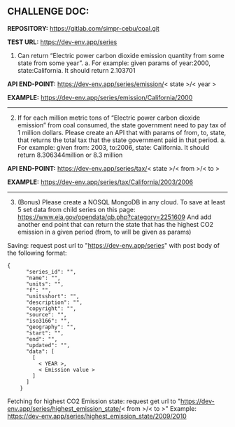 ## CHALLENGE DOC:

**REPOSITORY:** https://gitlab.com/simpr-cebu/coal.git

**TEST URL:** https://dev-env.app/series

1. Can return “Electric power carbon dioxide emission quantity from some state from
some year”.
a. For example: given params of year:2000, state:California. It should return 2.103701

 
 **API END-POINT:** https://dev-env.app/series/emission/< state >/< year >

 **EXAMPLE:** https://dev-env.app/series/emission/California/2000

------------------------------------------------------------------------------------------------
2. If for each million metric tons of “Electric power carbon dioxide emission” from coal
consumed, the state government need to pay tax of 1 million dollars. Please create an
API that with params of from, to, state, that returns the total tax that the state
government paid in that period.
a. For example: given from: 2003, to:2006, state: California. It should return
8.306344million or 8.3 million

 **API END-POINT:** https://dev-env.app/series/tax/< state >/< from >/< to >
 
 **EXAMPLE:** https://dev-env.app/series/tax/California/2003/2006

--------------------------------------------------------------------------------------------
3. (Bonus) Please create a NOSQL MongoDB in any cloud. To save at least 5 set data from
child series on this page: https://www.eia.gov/opendata/qb.php?category=2251609
And add another end point that can return the state that has the highest CO2 emission
in a given period (from, to will be given as params)

Saving: request post url to "https://dev-env.app/series" with post body of the following format:

    {
          "series_id": "",
          "name": "",
          "units": "",
          "f": "",
          "unitsshort": "",
          "description": "",
          "copyright": "",
          "source": "",
          "iso3166": "",
          "geography": "",
          "start": "",
          "end": "",
          "updated": "",
          "data": [
            [
              < YEAR >,
              < Emission value >
            ]
          ]
        }

Fetching for highest CO2 Emission state: request get url to "https://dev-env.app/series/highest_emission_state/< from >/< to >"
Example: https://dev-env.app/series/highest_emission_state/2009/2010
